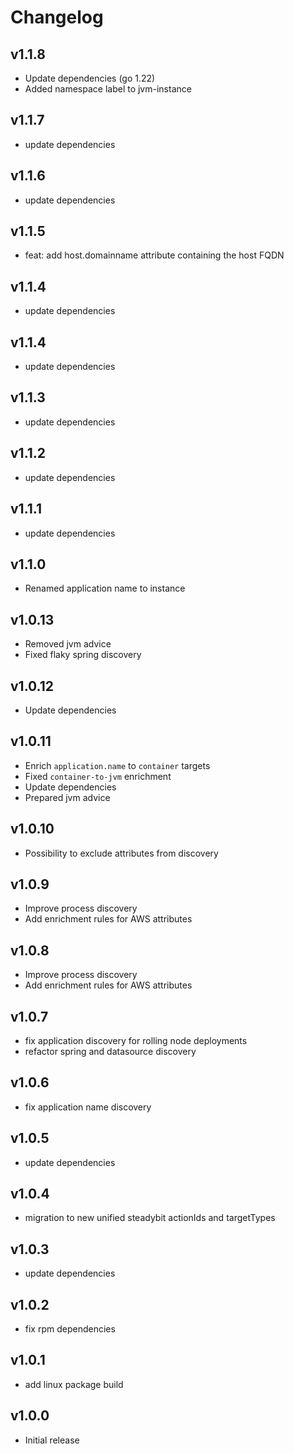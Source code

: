 # Changelog

## v1.1.8

- Update dependencies (go 1.22)
- Added namespace label to jvm-instance

## v1.1.7

- update dependencies

## v1.1.6

- update dependencies

## v1.1.5

- feat: add host.domainname attribute containing the host FQDN

## v1.1.4

- update dependencies

## v1.1.4

- update dependencies

## v1.1.3

- update dependencies

## v1.1.2

- update dependencies

## v1.1.1

- update dependencies

## v1.1.0

- Renamed application name to instance

## v1.0.13

- Removed jvm advice
- Fixed flaky spring discovery

## v1.0.12

- Update dependencies

## v1.0.11

- Enrich `application.name` to `container` targets
- Fixed `container-to-jvm` enrichment
- Update dependencies
- Prepared jvm advice

## v1.0.10

- Possibility to exclude attributes from discovery

## v1.0.9

- Improve process discovery
- Add enrichment rules for AWS attributes

## v1.0.8

- Improve process discovery
- Add enrichment rules for AWS attributes

## v1.0.7

- fix application discovery for rolling node deployments
- refactor spring and datasource discovery

## v1.0.6

- fix application name discovery

## v1.0.5

- update dependencies

## v1.0.4

- migration to new unified steadybit actionIds and targetTypes

## v1.0.3

- update dependencies

## v1.0.2

 - fix rpm dependencies

## v1.0.1

 - add linux package build

## v1.0.0

 - Initial release
